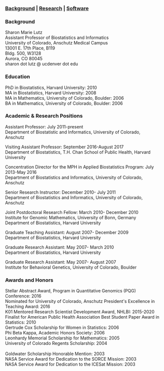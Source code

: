 ### [Background](https://SharonLutz.github.io)  | [Research](https://SharonLutz.github.io/research) | [Software](https://SharonLutz.github.io/software)

### Background
Sharon Marie Lutz  
Assistant Professor of Biostatistics and Informatics  
University of Colorado, Anschutz Medical Campus  
13001 E. 17th Place, B119  
Bldg. 500, W3128  
Aurora, CO 80045 <br>
sharon dot lutz @ ucdenver dot edu

### Education
PhD in Biostatistics, Harvard University: 2010<br>
MA in Biostatistics, Harvard University: 2008<br>
MA in Mathematics, University of Colorado, Boulder: 2006<br>
BA in Mathematics, University of Colorado, Boulder: 2006

### Academic & Research Positions
Assistant Professor: July 2011-present<br>
Department of Biostatistic and Informatics, University of Colorado, Anschutz

Visiting Assistant Professor: September 2016-August 2017<br>
Department of Biostatistics, T.H. Chan School of Public Health, Harvard University

Concentration Director for the MPH in Applied Biostatistics Program: July 2013-May 2016<br>
Department of Biostatistics and Informatics, University of Colorado, Anschutz

Senior Research Instructor: December 2010- July 2011<br>
Department of Biostatistics and Informatics, University of Colorado, Anschutz

Joint Postdoctoral Research Fellow: March 2010- December 2010<br>
Institute for Genomic Mathematics, University of Bonn, Germany<br>
Department of Biostatistics, Harvard University

Graduate Teaching Assistant: August 2007- December 2009<br>
Department of Biostatistics, Harvard University

Graduate Research Assistant: May 2007- March 2010<br>
Department of Biostatistics, Harvard University

Graduate Research Assistant: May 2007- August 2007<br>
Institute for Behavioral Genetics, University of Colorado, Boulder

### Awards and Honors
Stellar Abstract Award, Program in Quantitative Genomics (PQG) Conference: 2016<br>
Nominated for University of Colorado, Anschutz President's Excellence in Teaching Award: 2016<br>
K01 Mentored Research Scientist Development Award, NHLBI: 2015-2020<br>
Finalist for American Public Health Association Best Student Paper Award in Statistics: 2010<br>
Gertrude Cox Scholarship for Women in Statistics: 2006<br>
Phi Beta Kappa, Academic Honors Society: 2006<br>
Leonhardy Memorial Scholarship for Mathematics: 2005<br> 
University of Colorado Regents Scholarship: 2004<br>  
Goldwater Scholarship Honorable Mention: 2003<br>
NASA Service Award for Dedication to the SORCE Mission: 2003<br>
NASA Service Award for Dedication to the ICESat Mission: 2003
